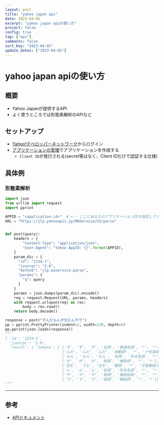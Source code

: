 ```yaml
---
layout: post
title: "yahoo japan api"
date: 2023-04-05
excerpt: "yahoo japan apiの使い方"
project: false
config: true
tag: ["api"]
comments: false
sort_key: "2023-04-05"
update_dates: ["2023-04-05"]
---
```


# yahoo japan apiの使い方

## 概要
 - Yahoo Japanが提供するAPI
 - よく使うところでは形態素解析のAPIなど

## セットアップ
 - [Yahoo!デベロッパーネットワーク](https://developer.yahoo.co.jp/)からログイン
 - [アプリケーションの管理](https://e.developer.yahoo.co.jp/dashboard/)でアプリケーションを作成する
   - `Client ID`が発行される(secret等はなく、Client IDだけで認証する仕様)

## 具体例

### 形態素解析

```python
import json
from urllib import request
import pprint

APPID = "<application-id>"  # <-- ここにあなたのアプリケーションIDを設定してください。
URL = "https://jlp.yahooapis.jp/MAService/V2/parse"


def post(query):
    headers = {
        "Content-Type": "application/json",
        "User-Agent": "Yahoo AppID: {}".format(APPID),
    }
    param_dic = {
      "id": "1234-1",
      "jsonrpc": "2.0",
      "method": "jlp.maservice.parse",
      "params": {
        "q": query
      }
    }
    params = json.dumps(param_dic).encode()
    req = request.Request(URL, params, headers)
    with request.urlopen(req) as res:
        body = res.read()
    return body.decode()

response = post("ずんだもんが生むんやで")
pp = pprint.PrettyPrinter(indent=2, width=120, depth=6)
pp.pprint(json.loads(response))
"""
{ 'id': '1234-1',
  'jsonrpc': '2.0',
  'result': { 'tokens': [ ['ず', 'ず', 'ず', '名詞', '普通名詞', '*', '*'],
                          ['んだ', 'んだ', 'んだ', '助動詞', '*', 'ナ形容詞', '基本形'],
                          ['もん', 'もん', 'もん', '名詞', '形式名詞', '*', '*'],
                          ['が', 'が', 'が', '助詞', '格助詞', '*', '*'],
                          ['生む', 'うむ', '生む', '動詞', '*', '子音動詞マ行', '基本形'],
                          ['ん', 'ん', 'ん', '名詞', '形式名詞', '*', '*'],
                          ['や', 'や', 'や', '助詞', '接続助詞', '*', '*'],
                          ['で', 'で', 'で', '助詞', '格助詞', '*', '*']]}}
"""
```

---

## 参考
 - [APIドキュメント](https://developer.yahoo.co.jp/sitemap/)
